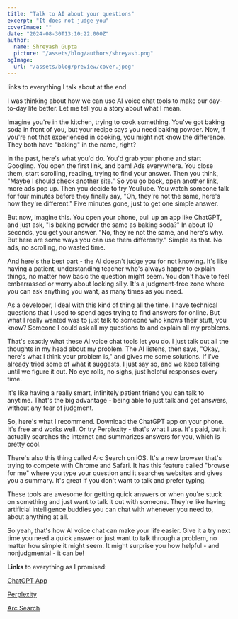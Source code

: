 ```yaml
---
title: "Talk to AI about your questions"
excerpt: "It does not judge you"
coverImage: ""
date: "2024-08-30T13:10:22.000Z"
author:
  name: Shreyash Gupta
  picture: "/assets/blog/authors/shreyash.png"
ogImage:
  url: "/assets/blog/preview/cover.jpeg"
---
```


links to everything I talk about at the end

I was thinking about how we can use AI voice chat tools to make our day-to-day life better. Let me tell you a story about what I mean.

Imagine you're in the kitchen, trying to cook something. You've got baking soda in front of you, but your recipe says you need baking powder. Now, if you're not that experienced in cooking, you might not know the difference. They both have "baking" in the name, right?

In the past, here's what you'd do. You'd grab your phone and start Googling. You open the first link, and bam! Ads everywhere. You close them, start scrolling, reading, trying to find your answer. Then you think, "Maybe I should check another site." So you go back, open another link, more ads pop up. Then you decide to try YouTube. You watch someone talk for four minutes before they finally say, "Oh, they're not the same, here's how they're different." Five minutes gone, just to get one simple answer.

But now, imagine this. You open your phone, pull up an app like ChatGPT, and just ask, "Is baking powder the same as baking soda?" In about 10 seconds, you get your answer. "No, they're not the same, and here's why. But here are some ways you can use them differently." Simple as that. No ads, no scrolling, no wasted time.

And here's the best part - the AI doesn't judge you for not knowing. It's like having a patient, understanding teacher who's always happy to explain things, no matter how basic the question might seem. You don't have to feel embarrassed or worry about looking silly. It's a judgment-free zone where you can ask anything you want, as many times as you need.

As a developer, I deal with this kind of thing all the time. I have technical questions that I used to spend ages trying to find answers for online. But what I really wanted was to just talk to someone who knows their stuff, you know? Someone I could ask all my questions to and explain all my problems.

That's exactly what these AI voice chat tools let you do. I just talk out all the thoughts in my head about my problem. The AI listens, then says, "Okay, here's what I think your problem is," and gives me some solutions. If I've already tried some of what it suggests, I just say so, and we keep talking until we figure it out. No eye rolls, no sighs, just helpful responses every time.

It's like having a really smart, infinitely patient friend you can talk to anytime. That's the big advantage - being able to just talk and get answers, without any fear of judgment.

So, here's what I recommend. Download the ChatGPT app on your phone. It's free and works well. Or try Perplexity - that's what I use. It's paid, but it actually searches the internet and summarizes answers for you, which is pretty cool.

There's also this thing called Arc Search on iOS. It's a new browser that's trying to compete with Chrome and Safari. It has this feature called "browse for me" where you type your question and it searches websites and gives you a summary. It's great if you don't want to talk and prefer typing.

These tools are awesome for getting quick answers or when you're stuck on something and just want to talk it out with someone. They're like having artificial intelligence buddies you can chat with whenever you need to, about anything at all.

So yeah, that's how AI voice chat can make your life easier. Give it a try next time you need a quick answer or just want to talk through a problem, no matter how simple it might seem. It might surprise you how helpful - and nonjudgmental - it can be!

**Links** to everything as I promised:

[ChatGPT App](https://apps.apple.com/us/app/chatgpt/id6448311069)

[Perplexity](https://apps.apple.com/us/app/perplexity-ask-anything/id1668000334)

[Arc Search](https://apps.apple.com/us/app/arc-search-find-it-faster/id6472513080) 